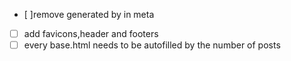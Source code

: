- [ ]remove generated by in meta
- [ ] add favicons,header and footers 
- [ ] every base.html needs to be autofilled by the number of posts
